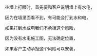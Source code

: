 
往墙上打眼时，首先要和客户说明墙上有水电，

因为在墙里面看不到，有可能会打到水和电，


如果打到水或电我们不承担这个风险，


因为没有水电施工图，无法确定位置，



如果客户主动承担这个风险可以安装，










